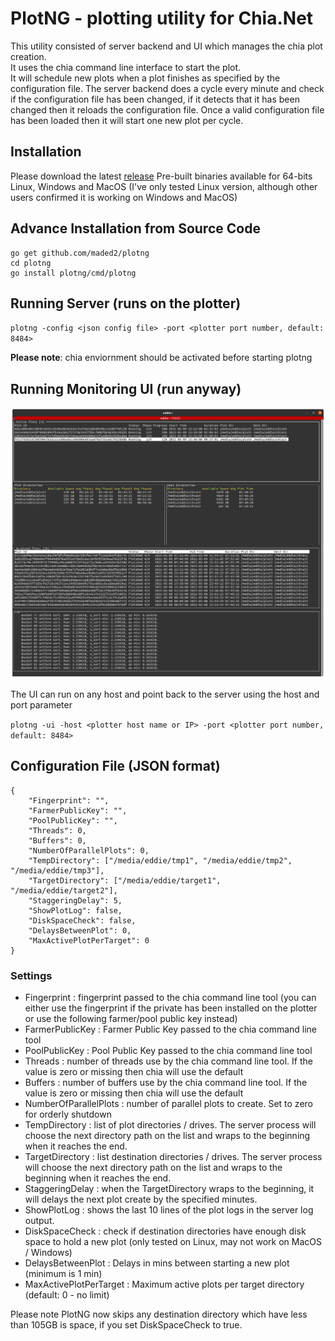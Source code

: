 # PlotNG - plotting utility for Chia.Net

This utility consisted of server backend and UI which manages the chia plot creation.  
It uses the chia command line interface to start the plot.  
It will schedule new plots when a plot finishes as specified by the configuration file.
The server backend does a cycle every minute and check if the configuration file has been changed, if it detects that it has been changed then it reloads the configuration file.
Once a valid configuration file has been loaded then it will start one new plot per cycle.

## Installation

Please download the latest [release](../../releases) 
Pre-built binaries available for 64-bits Linux, Windows and MacOS (I've only tested Linux version, although other users confirmed it is working on Windows and MacOS)

## Advance Installation from Source Code

    go get github.com/maded2/plotng
    cd plotng
    go install plotng/cmd/plotng



## Running Server (runs on the plotter)

`
plotng -config <json config file> -port <plotter port number, default: 8484>
`

**Please note**: chia enviornment should be activated before starting plotng

## Running Monitoring UI (run anyway)

![PlotNG UI](plotng.png)

The UI can run on any host and point back to the server using the host and port parameter


`
plotng -ui -host <plotter host name or IP> -port <plotter port number, default: 8484>
`

## Configuration File (JSON format)


    {
        "Fingerprint": "",
        "FarmerPublicKey": "",
        "PoolPublicKey": "",
        "Threads": 0,
        "Buffers": 0,
        "NumberOfParallelPlots": 0,
        "TempDirectory": ["/media/eddie/tmp1", "/media/eddie/tmp2", "/media/eddie/tmp3"],
        "TargetDirectory": ["/media/eddie/target1", "/media/eddie/target2"],
        "StaggeringDelay": 5,
        "ShowPlotLog": false,
        "DiskSpaceCheck": false,
        "DelaysBetweenPlot": 0,
        "MaxActivePlotPerTarget": 0
    }

### Settings

- Fingerprint : fingerprint passed to the chia command line tool (you can either use the fingerprint if the private has been installed on the plotter or use the following farmer/pool public key instead)
- FarmerPublicKey : Farmer Public Key passed to the chia command line tool
- PoolPublicKey : Pool Public Key passed to the chia command line tool
- Threads : number of threads use by the chia command line tool.  If the value is zero or missing then chia will use the default
- Buffers : number of buffers use by the chia command line tool.  If the value is zero or missing then chia will use the default
- NumberOfParallelPlots : number of parallel plots to create.  Set to zero for orderly shutdown
- TempDirectory : list of plot directories / drives.  The server process will choose the next directory path on the list and wraps to the beginning when it reaches the end.
- TargetDirectory : list destination directories / drives.  The server process will choose the next directory path on the list and wraps to the beginning when it reaches the end.
- StaggeringDelay : when the TargetDirectory wraps to the beginning, it will delays the next plot create by the specified minutes.
- ShowPlotLog : shows the last 10 lines of the plot logs in the server log output.
- DiskSpaceCheck : check if destination directories have enough disk space to hold a new plot (only tested on Linux, may not work on MacOS / Windows)
- DelaysBetweenPlot : Delays in mins between starting a new plot (minimum is 1 min)
- MaxActivePlotPerTarget : Maximum active plots per target directory (default: 0 - no limit)

Please note PlotNG now skips any destination directory which have less than 105GB is space, if you set DiskSpaceCheck to true.
